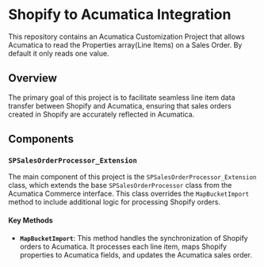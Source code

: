# Shopify to Acumatica Integration

This repository contains an Acumatica Customization Project that allows Acumatica to read the Properties array(Line Items) on a Sales Order. By default it only reads one value.

## Overview

The primary goal of this project is to facilitate seamless line item data transfer between Shopify and Acumatica, ensuring that sales orders created in Shopify are accurately reflected in Acumatica. 


## Components

### `SPSalesOrderProcessor_Extension`

The main component of this project is the `SPSalesOrderProcessor_Extension` class, which extends the base `SPSalesOrderProcessor` class from the Acumatica Commerce interface. This class overrides the `MapBucketImport` method to include additional logic for processing Shopify orders.

#### Key Methods

- **`MapBucketImport`**: This method handles the synchronization of Shopify orders to Acumatica. It processes each line item, maps Shopify properties to Acumatica fields, and updates the Acumatica sales order.

